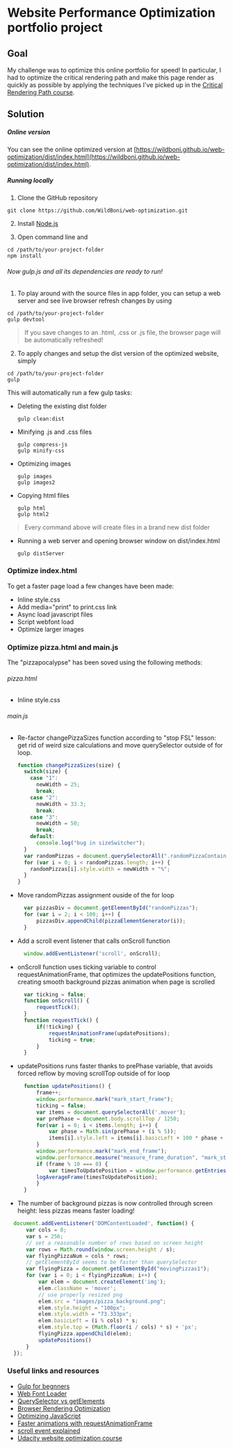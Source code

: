 # Website Performance Optimization portfolio project

## Goal

My challenge was to optimize this online portfolio for speed! In particular, I had to optimize the critical rendering path and make this page render as quickly as possible by applying the techniques I've picked up in the [Critical Rendering Path course](https://www.udacity.com/course/ud884).

## Solution

##### Online version

You can see the online optimized version at [https://wildboni.github.io/web-optimization/dist/index.html](https://wildboni.github.io/web-optimization/dist/index.html).

##### Running locally

1. Clone the GitHub repository

  ```
  git clone https://github.com/WildBoni/web-optimization.git
  ```

2. Install [Node.js](https://nodejs.org/)

3.  Open command line and

  ```
  cd /path/to/your-project-folder
  npm install
  ```

###### Now gulp.js and all its dependencies are ready to run!

1. To play around with the source files in app folder, you can setup a web server and see live browser refresh changes by using

  ```
  cd /path/to/your-project-folder
  gulp devtool
  ```

>  If you save changes to an .html, .css or .js file, the browser page will be automatically refreshed!

2. To apply changes and setup the dist version of the optimized website, simply

  ```
  cd /path/to/your-project-folder
  gulp
  ```

This will automatically run a few gulp tasks:

- Deleting the existing dist folder

  ```
  gulp clean:dist
  ```

- Minifying .js and .css files

  ```
  gulp compress-js
  gulp minify-css
  ```

- Optimizing images

  ```
  gulp images
  gulp images2
  ```

- Copying html files

  ```
  gulp html
  gulp html2
  ```

>  Every command above will create files in a brand new dist folder

- Running a web server and opening browser window on dist/index.html

  ```
  gulp distServer
  ```

### Optimize index.html

To get a faster page load a few changes have been made:

- Inline style.css
- Add media="print" to print.css link
- Async load javascript files
- Script webfont load
- Optimize larger images

### Optimize pizza.html and main.js

The "pizzapocalypse" has been soved using the following methods:

###### pizza.html

- Inline style.css

###### main.js
- Re-factor changePizzaSizes function according to "stop FSL" lesson: get rid of weird size calculations and move querySelector outside of for loop.

  ```javascript
  function changePizzaSizes(size) {
    switch(size) {
      case "1":
        newWidth = 25;
        break;
      case "2":
        newWidth = 33.3;
        break;
      case "3":
        newWidth = 50;
        break;
      default:
        console.log("bug in sizeSwitcher");
    }
    var randomPizzas = document.querySelectorAll(".randomPizzaContainer");
    for (var i = 0; i < randomPizzas.length; i++) {
      randomPizzas[i].style.width = newWidth + "%";
    }
  }
  ```

- Move randomPizzas assignment ouside of the for loop

  ```javascript
    var pizzasDiv = document.getElementById("randomPizzas");
    for (var i = 2; i < 100; i++) {
        pizzasDiv.appendChild(pizzaElementGenerator(i));
    }
  ```

- Add a scroll event listener that calls onScroll function

  ```javascript
    window.addEventListener('scroll', onScroll);
  ```

- onScroll function uses ticking variable to control requestAnimationFrame, that optimizes the updatePositions function, creating smooth background pizzas animation when page is scrolled

  ```javascript
    var ticking = false;
    function onScroll() {
	    requestTick();
    }
    function requestTick() {
        if(!ticking) {
            requestAnimationFrame(updatePositions);
            ticking = true;
        }
    }
  ```

- updatePositions runs faster thanks to prePhase variable, that avoids forced reflow by moving scrollTop outside of for loop

  ```javascript
    function updatePositions() {
        frame++;
        window.performance.mark("mark_start_frame");
	    ticking = false;
        var items = document.querySelectorAll('.mover');
        var prePhase = document.body.scrollTop / 1250;
        for(var i = 0; i < items.length; i++) {
            var phase = Math.sin(prePhase + (i % 5));
            items[i].style.left = items[i].basicLeft + 100 * phase + 'px';
        }
        window.performance.mark("mark_end_frame");
        window.performance.measure("measure_frame_duration", "mark_start_frame", "mark_end_frame");
        if (frame % 10 === 0) {
            var timesToUpdatePosition = window.performance.getEntriesByName("measure_frame_duration");
        logAverageFrame(timesToUpdatePosition);
        }
    }
  ```

-  The number of background pizzas is now controlled through screen height: less pizzas means faster loading!

  ```javascript
    document.addEventListener('DOMContentLoaded', function() {
        var cols = 8;
        var s = 256;
        // set a reasonable number of rows based on screen height
        var rows = Math.round(window.screen.height / s);
        var flyingPizzaNum = cols * rows;
        // getElementById seems to be faster than querySelector
        var flyingPizza = document.getElementById("movingPizzas1");
        for (var i = 0; i < flyingPizzaNum; i++) {
            var elem = document.createElement('img');
            elem.className = 'mover';
            // use properly resized png
            elem.src = "images/pizza_background.png";
            elem.style.height = "100px";
            elem.style.width = "73.333px";
            elem.basicLeft = (i % cols) * s;
            elem.style.top = (Math.floor(i / cols) * s) + 'px';
            flyingPizza.appendChild(elem);
            updatePositions()
        }
    });
  ```

### Useful links and resources

* [Gulp for begnners](https://css-tricks.com/gulp-for-beginners/)
* [Web Font Loader](https://github.com/typekit/webfontloader)
* [QuerySelector vs getElements](http://stackoverflow.com/questions/14377590/queryselector-and-queryselectorall-vs-getelementsbyclassname-and-getelementbyid)
* [Browser Rendering Optimization](https://github.com/nghuuphuoc/Browser-Rendering-Optimization)
* [Optimizing JavaScript](https://developers.google.com/web/fundamentals/performance/critical-rendering-path/adding-interactivity-with-javascript.html "javascript")
* [Faster animations with requestAnimationFrame](http://www.html5rocks.com/en/tutorials/speed/animations/#debouncing-scroll-events)
* [scroll event explained](https://developer.mozilla.org/en-US/docs/Web/Events/scroll)
* [Udacity website optimization course](https://www.udacity.com/course/website-performance-optimization--ud884)
